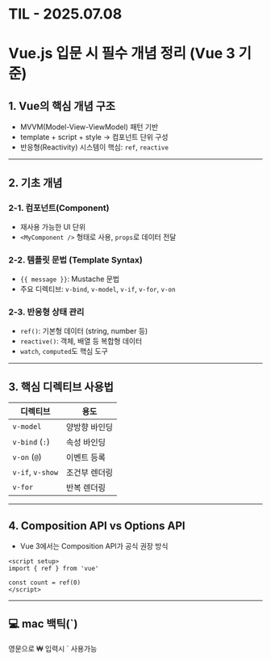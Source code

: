 # TIL - 2025.07.08
# Vue.js 입문 시 필수 개념 정리 (Vue 3 기준)

## 1. Vue의 핵심 개념 구조
- MVVM(Model-View-ViewModel) 패턴 기반
- template + script + style → 컴포넌트 단위 구성
- 반응형(Reactivity) 시스템이 핵심: `ref`, `reactive`

---

## 2. 기초 개념

### 2-1. 컴포넌트(Component)
- 재사용 가능한 UI 단위
- `<MyComponent />` 형태로 사용, `props`로 데이터 전달

### 2-2. 템플릿 문법 (Template Syntax)
- `{{ message }}`: Mustache 문법
- 주요 디렉티브: `v-bind`, `v-model`, `v-if`, `v-for`, `v-on`

### 2-3. 반응형 상태 관리
- `ref()`: 기본형 데이터 (string, number 등)
- `reactive()`: 객체, 배열 등 복합형 데이터
- `watch`, `computed`도 핵심 도구

---

## 3. 핵심 디렉티브 사용법

| 디렉티브    | 용도              |
|-------------|-------------------|
| `v-model`   | 양방향 바인딩     |
| `v-bind` (`:`) | 속성 바인딩    |
| `v-on` (`@`)   | 이벤트 등록     |
| `v-if`, `v-show` | 조건부 렌더링 |
| `v-for`     | 반복 렌더링       |

---

## 4. Composition API vs Options API
- Vue 3에서는 Composition API가 공식 권장 방식
```vue
<script setup>
import { ref } from 'vue'

const count = ref(0)
</script>
```

---

## 💻 mac 백틱(`) 
영문으로 ₩ 입력시 ` 사용가능